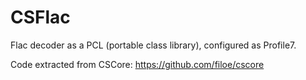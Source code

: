 # CSFlac
Flac decoder as a PCL (portable class library), configured as Profile7. 

Code extracted from CSCore: https://github.com/filoe/cscore
